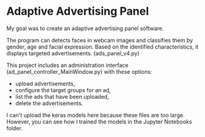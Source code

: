 # Adaptive Advertising Panel

My goal was to create an adaptive advertising panel software.

The program can detects faces in webcam images and classifies them by gender, age and facial expression.  Based on the identified characteristics, it displays targeted advertisements. (ads_panel_v4.py)

This project includes an administration interface (ad_panel_controller_MainWindow.py) with these options:
* upload advertisements,
* configure the target groups for an ad,
* list the ads that have been uploaded,
* delete the advertisements.

I can't upload the keras models here because these files are too large. However, you can see how I trained the models in the Jupyter Notebooks folder.
